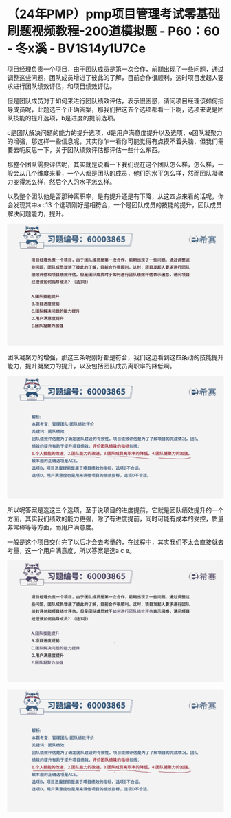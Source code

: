 # （24年PMP）pmp项目管理考试零基础刷题视频教程-200道模拟题 - P60：60 - 冬x溪 - BV1S14y1U7Ce

项目经理负责一个项目，由于团队成员是第一次合作，前期出现了一些问题，通过调整这些问题，团队成员增进了彼此的了解，目前合作很顺利，这时项目发起人要求进行团队绩效评估，和项目绩效评估。

但是团队成员对于如何来进行团队绩效评估，表示很困惑，请问项目经理该如何指导成员呢，此题选三个正确答案，那我们把这五个选项都看一下啊，选项来说是团队技能的提升选项，b是进度的提前选项。

c是团队解决问题的能力的提升选项，d是用户满意度提升以及选项，e团队凝聚力的增强，那这样一些信息呢，其实你乍一看你可能觉得有点摸不着头脑，但我们需要去呃反思一下，关于团队绩效评估都评估一些什么东西。

那整个团队需要评估呢，其实就是说看一下我们现在这个团队怎么样，怎么样，一般会从几个维度来看，一个人都是团队的成员，他们的水平怎么样，然而团队凝聚力变得怎么样，然后个人的水平怎么样。

以及整个团队他是否那种离职率，是有提升还是有下降，从这四点来看的话呢，你会发现其中a c13 个选项刚好是相符合，一个是团队成员的技能的提升，团队成员解决问题能力，提升。



![](img/e2f82561961b58c169743e4fa07ca020_1.png)

团队凝聚力的增强，那这三条呢刚好都是符合，我们这边看到这四条动的技能提升能力，提升凝聚力的提升，以及包括团队成员离职率的降低啊。



![](img/e2f82561961b58c169743e4fa07ca020_3.png)

所以呢答案是选这三个选项，至于说项目的进度提前，它就是团队绩效提升的一个方面，其实我们绩效的能力更强，除了有进度提前，同时可能有成本的受控，质量非常棒等等方面，而用户满意度。

一般是这个项目交付完了以后才会去考量的，在过程中，其实我们不太会直接就去考量，这一个用户满意度，所以答案是选a c e。



![](img/e2f82561961b58c169743e4fa07ca020_5.png)

![](img/e2f82561961b58c169743e4fa07ca020_6.png)